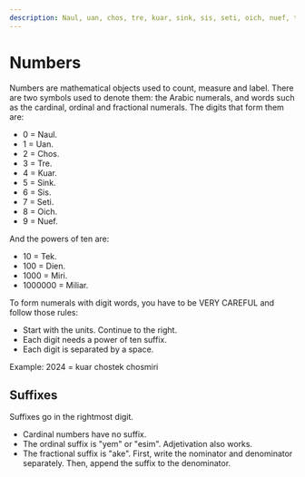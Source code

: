 ```yaml
---
description: Naul, uan, chos, tre, kuar, sink, sis, seti, oich, nuef, tek, dien, miri, miliar
---
```

# Numbers
Numbers are mathematical objects used to count, measure and label.
There are two symbols used to denote them: the Arabic numerals, and words such as the cardinal, ordinal and fractional numerals.
The digits that form them are:

- 0 = Naul.
- 1 = Uan.
- 2 = Chos.
- 3 = Tre.
- 4 = Kuar.
- 5 = Sink.
- 6 = Sis.
- 7 = Seti.
- 8 = Oich.
- 9 = Nuef.

And the powers of ten are:
  
- 10 = Tek.
- 100 = Dien.
- 1000 = Miri.
- 1000000 = Miliar.

To form numerals with digit words, you have to be VERY CAREFUL and follow those rules:
- Start with the units. Continue to the right.
- Each digit needs a power of ten suffix.
- Each digit is separated by a space.

Example: 2024 = kuar chostek chosmiri

## Suffixes
Suffixes go in the rightmost digit.
- Cardinal numbers have no suffix.
- The ordinal suffix is "yem" or "esim". Adjetivation also works.
- The fractional suffix is "ake". First, write the nominator and denominator separately. Then, append the suffix to the denominator.
